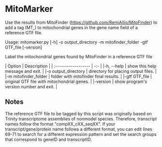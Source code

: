 # MitoMarker

Use the results from MitoFinder (https://github.com/RemiAllio/MitoFinder) to add a tag (MT_) to mitochondrial
genes in the gene name field of a reference GTF file.
 
Usage: mitomarker.py [-h] -o output_directory -m mitofinder_folder -gtf GTF_file [-version]

Label the mitochondrial genes found by MitoFinder in a reference GTF file

|        Option       |   Description    |
| :------------------ | -:- |
|-h, --help           | show this help message and exit.  |
|-o output_directory  | directory for placing output files.  |
|-m mitofinder_folder | folder with mitofinder final results.  |
|-gtf GTF_file        | original GTF file with mitochondrial genes.  |
|-version             | show program's version number and exit.  |

 
 
## Notes

The reference GTF file to be tagged by this script was originally based on Trinity transcriptome assemblies of nonmodel species.
Therefore, transcript names follow the format "compXX_cXX_seqXX". If your transcript/gene/protein name follows a different format,
you can edit lines 69-71 to search for a different expression pattern and set the search groups that correspond to geneID and
transcriptID.